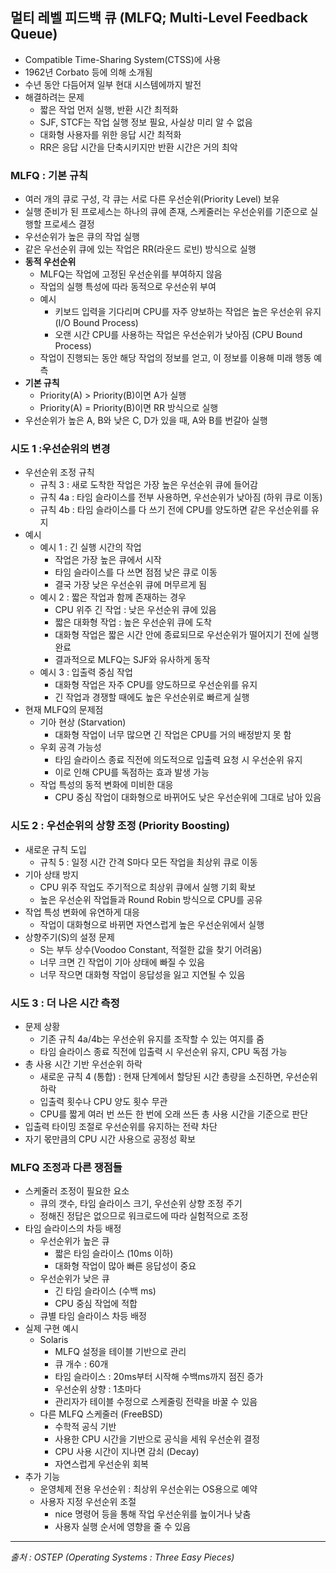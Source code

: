 ## 멀티 레벨 피드백 큐 (MLFQ; Multi-Level Feedback Queue)
* Compatible Time-Sharing System(CTSS)에 사용
* 1962년 Corbato 등에 의해 소개됨
* 수년 동안 다듬어져 일부 현대 시스템에까지 발전
* 해결하려는 문제
  * 짧은 작업 먼저 실행, 반환 시간 최적화
  * SJF, STCF는 작업 실행 정보 필요, 사실상 미리 알 수 없음
  * 대화형 사용자를 위한 응답 시간 최적화
  * RR은 응답 시간을 단축시키지만 반환 시간은 거의 최악

### MLFQ : 기본 규칙
* 여러 개의 큐로 구성, 각 큐는 서로 다른 우선순위(Priority Level) 보유
* 실행 준비가 된 프로세스는 하나의 큐에 존재, 스케줄러는 우선순위를 기준으로 실행할 프로세스 결정
* 우선순위가 높은 큐의 작업 실행
* 같은 우선순위 큐에 있는 작업은 RR(라운드 로빈) 방식으로 실행
* **동적 우선순위**
  * MLFQ는 작업에 고정된 우선순위를 부여하지 않음
  * 작업의 실행 특성에 따라 동적으로 우선순위 부여
  * 예시
    * 키보드 입력을 기다리며 CPU를 자주 양보하는 작업은 높은 우선순위 유지 (I/O Bound Process)
    * 오랜 시간 CPU를 사용하는 작업은 우선순위가 낮아짐 (CPU Bound Process)
  * 작업이 진행되는 동안 해당 작업의 정보를 얻고, 이 정보를 이용해 미래 행동 예측
* **기본 규칙**
  * Priority(A) > Priority(B)이면 A가 실행
  * Priority(A) = Priority(B)이면 RR 방식으로 실행
* 우선순위가 높은 A, B와 낮은 C, D가 있을 때, A와 B를 번갈아 실행

### 시도 1 :우선순위의 변경
* 우선순위 조정 규칙
  * 규칙 3 : 새로 도착한 작업은 가장 높은 우선순위 큐에 들어감
  * 규칙 4a : 타임 슬라이스를 전부 사용하면, 우선순위가 낮아짐 (하위 큐로 이동)
  * 규칙 4b : 타임 슬라이스를 다 쓰기 전에 CPU를 양도하면 같은 우선순위를 유지
* 예시
  * 예시 1 : 긴 실행 시간의 작업
    * 작업은 가장 높은 큐에서 시작
    * 타임 슬라이스를 다 쓰면 점점 낮은 큐로 이동
    * 결국 가장 낮은 우선순위 큐에 머무르게 됨
  * 예시 2 : 짧은 작업과 함께 존재하는 경우
    * CPU 위주 긴 작업 : 낮은 우선순위 큐에 있음
    * 짧은 대화형 작업 : 높은 우선순위 큐에 도착
    * 대화형 작업은 짧은 시간 안에 종료되므로 우선순위가 떨어지기 전에 실행 완료
    * 결과적으로 MLFQ는 SJF와 유사하게 동작
  * 예시 3 : 입출력 중심 작업
    * 대화형 작업은 자주 CPU를 양도하므로 우선순위를 유지
    * 긴 작업과 경쟁할 때에도 높은 우선순위로 빠르게 실행
* 현재 MLFQ의 문제점
  * 기아 현상 (Starvation)
    * 대화형 작업이 너무 많으면 긴 작업은 CPU를 거의 배정받지 못 함
  * 우회 공격 가능성
    * 타임 슬라이스 종료 직전에 의도적으로 입출력 요청 시 우선순위 유지
    * 이로 인해 CPU를 독점하는 효과 발생 가능
  * 작업 특성의 동적 변화에 미비한 대응
    * CPU 중심 작업이 대화형으로 바뀌어도 낮은 우선순위에 그대로 남아 있음

### 시도 2 : 우선순위의 상향 조정 (Priority Boosting)
* 새로운 규칙 도입
  * 규칙 5 : 일정 시간 간격 S마다 모든 작업을 최상위 큐로 이동
* 기아 상태 방지
  * CPU 위주 작업도 주기적으로 최상위 큐에서 실행 기회 확보
  * 높은 우선순위 작업들과 Round Robin 방식으로 CPU를 공유
* 작업 특성 변화에 유연하게 대응
  * 작업이 대화형으로 바뀌면 자연스럽게 높은 우선순위에서 실행
* 상향주기(S)의 설정 문제
  * S는 부두 상수(Voodoo Constant, 적절한 값을 찾기 어려움)
  * 너무 크면 긴 작업이 기아 상태에 빠질 수 있음
  * 너무 작으면 대화형 작업이 응답성을 잃고 지연될 수 있음

### 시도 3 : 더 나은 시간 측정
* 문제 상황
  * 기존 규칙 4a/4b는 우선순위 유지를 조작할 수 있는 여지를 줌
  * 타임 슬라이스 종료 직전에 입출력 시 우선순위 유지, CPU 독점 가능
* 총 사용 시간 기반 우선순위 하락
  * 새로운 규칙 4 (통합) : 현재 단계에서 할당된 시간 총량을 소진하면, 우선순위 하락
  * 입출력 횟수나 CPU 양도 횟수 무관
  * CPU를 짧게 여러 번 쓰든 한 번에 오래 쓰든 총 사용 시간을 기준으로 판단
* 입출력 타이밍 조절로 우선순위를 유지하는 전략 차단
* 자기 몫만큼의 CPU 시간 사용으로 공정성 확보

### MLFQ 조정과 다른 쟁점들
* 스케줄러 조정이 필요한 요소
  * 큐의 갯수, 타임 슬라이스 크기, 우선순위 상향 조정 주기
  * 정해진 정답은 없으므로 워크로드에 따라 실험적으로 조정
* 타임 슬라이스의 차등 배정
  * 우선순위가 높은 큐
    * 짧은 타임 슬라이스 (10ms 이하)
    * 대화형 작업이 많아 빠른 응답성이 중요
  * 우선순위가 낮은 큐
    * 긴 타임 슬라이스 (수백 ms)
    * CPU 중심 작업에 적합
  * 큐별 타임 슬라이스 차등 배정
* 실제 구현 예시
  * Solaris
    * MLFQ 설정을 테이블 기반으로 관리
    * 큐 개수 : 60개
    * 타임 슬라이스 : 20ms부터 시작해 수백ms까지 점진 증가
    * 우선순위 상향 : 1초마다
    * 관리자가 테이블 수정으로 스케줄링 전략을 바꿀 수 있음
  * 다른 MLFQ 스케줄러 (FreeBSD)
    * 수학적 공식 기반
    * 사용한 CPU 시간을 기반으로 공식을 세워 우선순위 결정
    * CPU 사용 시간이 지나면 감쇠 (Decay)
    * 자연스럽게 우선순위 회복
* 추가 기능
  * 운영체제 전용 우선순위 : 최상위 우선순위는 OS용으로 예약
  * 사용자 지정 우선순위 조절
    * nice 명령어 등을 통해 작업 우선순위를 높이거나 낮춤
    * 사용자 실행 순서에 영향을 줄 수 있음
    
***

_출처 : OSTEP (Operating Systems : Three Easy Pieces)_